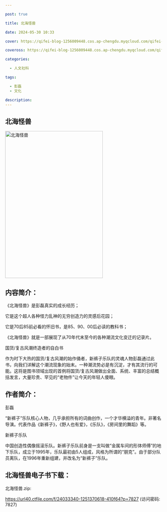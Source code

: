 ```yaml
---

post: true

title: 北海怪兽

date: 2024-05-30 10:33

cover: https://qifei-blog-1256009448.cos.ap-chengdu.myqcloud.com/qifei-blog/s33312875.jpg

coveross: https://qifei-blog-1256009448.cos.ap-chengdu.myqcloud.com/qifei-blog/s33312875.jpg

categories:

  - 人文社科

tags:

  - 彭磊
  - 文化

description:
---
```


## 北海怪兽

<img alt="北海怪兽" class="aligncenter loading" data-was-processed="true" decoding="async" fetchpriority="high" height="471" src="https://qifei-blog-1256009448.cos.ap-chengdu.myqcloud.com/qifei-blog/s33312875.jpg" style="cursor: zoom-in;" width="314"/>

## 内容简介：

《北海怪兽》是彭磊真实的成长经历；

它是这个超人各种怪力乱神的无穷创造力的灵感后花园；

它是70后85前必看的怀旧书，是85、90、00后必读的教科书；

《北海怪兽》就是一部展现了从70年代末至今的各种潮流文化变迁的记录片。

国货/复古风潮终造者的自白书

作为时下大热的国货/复古风潮的始作俑者，新裤子乐队的灵魂人物彭磊通过此书，向我们详解这个潮流现象的始末。一种潮流势必是有沉淀，才有其流行的可能。这将是图书领域出现的首例将国货/复古风潮做出全面、系统、丰富的总结概括发言，大量珍贵、罕见的“老物件”让今天的年轻人傻眼。

## 作者简介：

彭磊

“新裤子”乐队核心人物，几乎承担所有的词曲创作，一个才华横溢的青年。非著名导演。代表作品《新裤子》，《野人也有爱》，《乐队》，《房间里的舞蹈》等。

新裤子乐队

中国创造性偶像摇滚乐队。新裤子乐队前身是一支叫做“金属车间的形体师傅”的地下乐队，成立于1995年，乐队最初由5人组成，风格为所谓的“朋克”。由于部分队员离队，在1996年重新组建，并改名为“新裤子”乐队。

## 北海怪兽电子书下载：

北海怪兽.zip: 

https://url40.ctfile.com/f/24033340-1251370618-410f64?p=7827 (访问密码: 7827)
